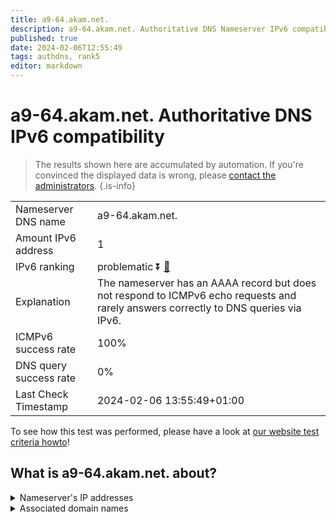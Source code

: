 ```yaml
---
title: a9-64.akam.net.
description: a9-64.akam.net. Authoritative DNS Nameserver IPv6 compatibility
published: true
date: 2024-02-06T12:55:49
tags: authdns, rank5
editor: markdown
---
```


# a9-64.akam.net. Authoritative DNS IPv6 compatibility

> The results shown here are accumulated by automation. If you're convinced the displayed data is wrong, please [contact the administrators](/howto/chat). 
{.is-info}




|   |   |
| - | - |
| Nameserver DNS name | a9-64.akam.net.
| Amount IPv6 address | 1
| IPv6 ranking | problematic :arrow_double_down: [🔗](/howto/ranking) |
| Explanation | The nameserver has an AAAA record but does not respond to ICMPv6 echo requests and rarely answers correctly to DNS queries via IPv6. |
| ICMPv6 success rate | 100%|
| DNS query success rate | 0% |
| Last Check Timestamp | 2024-02-06 13:55:49+01:00 |

To see how this test was performed, please have a look at [our website test criteria howto](/howto/testcriteria/authdns)!


## What is a9-64.akam.net. about?




<details>
<summary>Nameserver's IP addresses</summary>

2a02:26f0:117::40

</details>



<details>
<summary>Associated domain names</summary>

www.nissan-global.com

</details>
